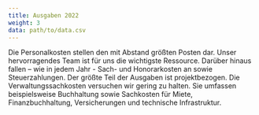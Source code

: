 ```yaml
---
title: Ausgaben 2022
weight: 3
data: path/to/data.csv
---
```


Die Personalkosten stellen den mit Abstand größten Posten dar. Unser hervorragendes Team ist für uns die wichtigste Ressource. Darüber hinaus fallen – wie in jedem Jahr - Sach- und Honorarkosten an sowie Steuerzahlungen. Der größte Teil der Ausgaben ist projektbezogen. Die Verwaltungssachkosten versuchen wir gering zu halten. Sie umfassen beispielsweise Buchhaltung sowie Sachkosten für Miete, Finanzbuchhaltung, Versicherungen und technische Infrastruktur. 

<div class="ausgaben"></div>
